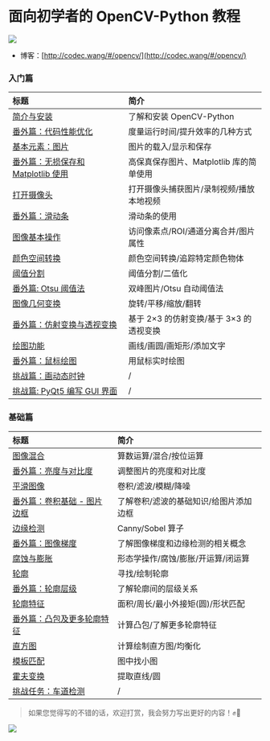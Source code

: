 # 面向初学者的 OpenCV-Python 教程

![](http://cos.codec.wang/opencv-python-tutorial-amend-new-cover.png)

* 博客：[http://codec.wang/#/opencv/](http://codec.wang/#/opencv/)

### 入门篇

| 标题 | 简介 |
| :--- | :--- |
| [简介与安装](opencv/start/01-introduction-and-installation) | 了解和安装 OpenCV-Python |
| [番外篇：代码性能优化](opencv/start/extra-01-code-optimization) | 度量运行时间/提升效率的几种方式 |
| [基本元素：图片](opencv/start/02-basic-element-image) | 图片的载入/显示和保存 |
| [番外篇：无损保存和 Matplotlib 使用](opencv/start/extra-02-high-quality-save-and-matplotlib) | 高保真保存图片、Matplotlib 库的简单使用 |
| [打开摄像头](opencv/start/03-open-camera) | 打开摄像头捕获图片/录制视频/播放本地视频 |
| [番外篇：滑动条](opencv/start/extra-03-trackbar) | 滑动条的使用 |
| [图像基本操作](opencv/start/04-basic-operations) | 访问像素点/ROI/通道分离合并/图片属性 |
| [颜色空间转换](opencv/start/05-changing-colorspaces) | 颜色空间转换/追踪特定颜色物体 |
| [阈值分割](opencv/start/06-image-thresholding) | 阈值分割/二值化 |
| [番外篇: Otsu 阈值法](opencv/start/extra-04-otsu-thresholding) | 双峰图片/Otsu 自动阈值法 |
| [图像几何变换](opencv/start/07-image-geometric-transformation) | 旋转/平移/缩放/翻转 |
| [番外篇：仿射变换与透视变换](opencv/start/extra-05-warpaffine-warpperspective) | 基于 2×3 的仿射变换/基于 3×3 的透视变换 |
| [绘图功能](opencv/start/08-drawing-function) | 画线/画圆/画矩形/添加文字 |
| [番外篇：鼠标绘图](opencv/start/extra-06-drawing-with-mouse) | 用鼠标实时绘图 |
| [挑战篇：画动态时钟](opencv/start/challenge-01-draw-dynamic-clock) | / |
| [挑战篇: PyQt5 编写 GUI 界面](opencv/start/challenge-02-create-gui-with-pyqt5) | / |

### 基础篇

| 标题 | 简介 |
| :--- | :--- |
| [图像混合](opencv/basic/09-image-blending) | 算数运算/混合/按位运算 |
| [番外篇：亮度与对比度](opencv/basic/extra-07-contrast-and-brightness) | 调整图片的亮度和对比度 |
| [平滑图像](opencv/basic/10-smoothing-images) | 卷积/滤波/模糊/降噪 |
| [番外篇：卷积基础 - 图片边框](opencv/basic/extra-08-padding-and-convolution) | 了解卷积/滤波的基础知识/给图片添加边框 |
| [边缘检测](opencv/basic/11-edge-detection) | Canny/Sobel 算子 |
| [番外篇：图像梯度](opencv/basic/extra-09-image-gradients) | 了解图像梯度和边缘检测的相关概念 |
| [腐蚀与膨胀](opencv/basic/12-erode-and-dilate) | 形态学操作/腐蚀/膨胀/开运算/闭运算 |
| [轮廓](opencv/basic/13-contours) | 寻找/绘制轮廓 |
| [番外篇：轮廓层级](opencv/basic/extra-10-contours-hierarchy) | 了解轮廓间的层级关系 |
| [轮廓特征](opencv/basic/14-contour-features) | 面积/周长/最小外接矩\(圆\)/形状匹配 |
| [番外篇：凸包及更多轮廓特征](opencv/basic/extra-11-convex-hull) | 计算凸包/了解更多轮廓特征 |
| [直方图](opencv/basic/15-histograms) | 计算绘制直方图/均衡化 |
| [模板匹配](opencv/basic/16-template-matching) | 图中找小图 |
| [霍夫变换](opencv/basic/17-hough-transform) | 提取直线/圆 |
| [挑战任务：车道检测](opencv/basic/challenge-03-lane-road-detection) | / |

> 如果您觉得写的不错的话，欢迎打赏，我会努力写出更好的内容！✊🤟

![](http://cos.codec.wang/wechat_alipay_pay_pic.png)

